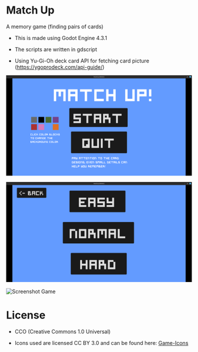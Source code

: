 # Match Up

A memory game (finding pairs of cards)

- This is made using Godot Engine 4.3.1
  
- The scripts are written in gdscript

- Using Yu-Gi-Oh deck card API for fetching card picture (https://ygoprodeck.com/api-guide/)

![Screenshot Menu](https://github.com/maulanazh15/flip-and-match-game-project/blob/master/screenshots_for_readme_github/main-menu.png)

![Screenshot Difficulty](https://github.com/maulanazh15/flip-and-match-game-project/blob/master/screenshots_for_readme_github/difficulty.png)

![Screenshot Game](https://github.com/maulanazh15/flip-and-match-game-project/blob/master/screenshots_for_readme_github/gameplay)


# License

- CCO (Creative Commons 1.0 Universal)

- Icons used are licensed CC BY 3.0 and can be found here: [Game-Icons](https://game-icons.net/)

